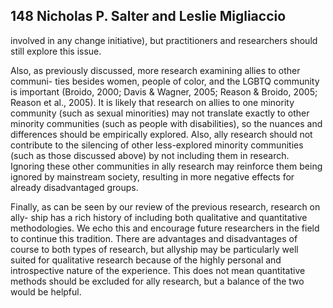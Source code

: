 ## 148 Nicholas P. Salter and Leslie Migliaccio

involved in any change initiative), but practitioners and researchers should still explore this issue.

Also, as previously discussed, more research examining allies to other communi- ties besides women, people of color, and the LGBTQ community is important (Broido, 2000; Davis & Wagner, 2005; Reason & Broido, 2005; Reason et al., 2005). It is likely that research on allies to one minority community (such as sexual minorities) may not translate exactly to other minority communities (such as people with disabilities), so the nuances and differences should be empirically explored. Also, ally research should not contribute to the silencing of other less-explored minority communities (such as those discussed above) by not including them in research. Ignoring these other communities in ally research may reinforce them being ignored by mainstream society, resulting in more negative effects for already disadvantaged groups.

Finally, as can be seen by our review of the previous research, research on ally- ship has a rich history of including both qualitative and quantitative methodologies. We echo this and encourage future researchers in the field to continue this tradition. There are advantages and disadvantages of course to both types of research, but allyship may be particularly well suited for qualitative research because of the highly personal and introspective nature of the experience. This does not mean quantitative methods should be excluded for ally research, but a balance of the two would be helpful.
